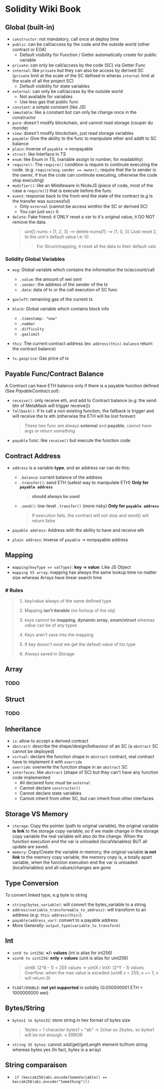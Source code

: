 # Solidity Wiki Book

## Global (built-in)

- `constructor`: not mandatory, call once at deploy time
- `public`: can be call/access by the code and the outside world (other contract or EOA)
  - Default visibility for Function / Getter automatically create for public variable
- `private`: can only be call/access by the code (SC) via Getter Func
- `internal`: like `private` but they can also be access by derived SC (`private` limit at the scale of the SC defined in wheras `internal` limit at the scale of all the project SC)
  - Default visibility for state variables
- `external`: can only be call/access by the outside world
  - Not available for variables
  - Use less gas that public func
- `constant`: a simple constant (like JS)
- `immutable`: like a constant but can only be change once in the constructor
- `pure`: doesn't modify blockchain, and cannot read storage (couper du monde)
- `view`: doesn't modify blockchain, just read storage variables
- `payable`: Give the ability to the func to manipulate ether and addIt to SC balance
- `plain`: Inverse of `payable` -> nonpayable
- `struct`: like Interface in TS
- `enum`: like Enum in TS, (variable assign to number, for readability)
- `require()`: The `require()` condition is require to continute executing the code. (e.g: `require(msg.sender == owner);` require that the tx sender is the owner, if true the code can continute executing, otherwise the code stop executing)
- `modifier()`: like an Middleware in NodeJS (piece of code, most of the case a `require()`) that is execute before the func
- `event`: response back to the front-end the state of the contract (e.g Is the transfer was successful)
  - Only `external` (cannot be access winthin the SC or derived SC)
  - You can just `emit` it.
- `delete`: Fake friend: it ONLY reset a var to it's original value, it DO NOT remove the data.
  > uint[] nums = [1, 2, 3] --> delete nums[1] --> [1, 0, 3] (Just reset 2, to the uint's default value i.e: 0)
  >
  > > For Struct/mapping, it reset all the data to their default vals

### Solidity Global Variables

- `msg`: Global variable which contains the information the tx/account/call

  - `.value`: the amount of wei sent
  - `.sender`: the address of the sender of the tx
  - `.data`: data of tx or the call execution of SC func

- `gasleft`: remaining gas of the current tx

- `block`: Global variable which contains block info

  - `.timestamp: "now"`
  - `.number`
  - `.difficulty`
  - `.gaslimit`

- `this`: The current contract address (ex: `address(this).balance` return the contract balance)
- `tx.gasprice`: Gas price of tx

## Payable Func/Contract Balance

A Contract can have ETH balance only if there is a payable function defined (See _PayableContract.sol_):

- `receive()`: only receive eth, and add to Contract balance (e.g: the send btn of MetaMask will trigger receive())
- `fallback()`: if tx call a non existing function, the fallback is trigger and will receive the tx eth (otherwise the ETH will be lost forever)
  > These two func are always **external** and **payable**, cannot have args or return something
- `payable` func: like `receive()` but execute the function code

## Contract Address

- `address` is a variable **type**, and an address var can do this:

  - `.balance`: current balance of the address
  - `.transfer()`: send ETH (safest way to manipulate ETH) **Only for `payable address`**
    > **should always be used**
  - `.send()`: low-level `.transfer()` (more risky) **Only for `payable address`**
    > If execution fails, the contract will not stop and send() will return false

- `payable address`: Address with the ability to have and receive eth
- `plain address`: Inverse of `payable` -> nonpayable address

## Mapping

- `mapping(keyType => valType)`: **key -> value**: Like JS Object
- `mapping VS array`: mapping has always the same lookup time no matter size whereas Arrays have linear search time

### # Rules

> 1. key/value always of the same defined type
>
> 2. Mapping **isn't iterable** (no forloop of the obj)
>
> 3. _keys_ cannot be **mapping**, **dynamic array**, **enum/struct** whereas _value_ can be of any types
>
> 4. Keys aren't save into the mapping
>
> 5. If key doesn't exist we get the default value of his type
>
> 6. Always saved in Storage

## Array

### TODO

## Struct

### TODO

## Inheritance

- `is`: allow to accept a derived contract
- `abstract`: describe the shape/design/behaviour of an SC (a `abstract` SC cannot be deployed)
- `virtual`: declare the function shape in `abstract` contract, real contract have to implement it with `override`
- `override`: overwrite the function shape in an `abstract` SC
- `interfaces`: like `abstract` (shape of SC) but they can't have any function code implemented
  - All declared func must be `external`
  - Cannot declare `constructor()`
  - Cannot declare state variables
  - Cannot inherit from other SC, but can inherit from other interfaces

## Storage VS Memory

- `storage`: Copy the pointer (path to original variable), the original variable **is link** to the storage copy variable, so if we made change in the storage copy variable the real variable will also do the change. When the function execution end the var is unloaded (localVariables) BUT all update are saved.
- `memory`: Copy/Create the variable in memory, the original variable **is not link** to the memory copy variable, the memory copy is, a totally apart variable, when the function execution end the var is unloaded (localVariables) and all values/changes are gone

## Type Conversion

To convert linked type, e.g byte to string

- `string(bytes_variable)`: will convert the bytes_variable to a string
- `address(variable_transformable_to_address)`: will transform to an address (e.g: `this`: `address(this)`)
- `payable(address_var)`: convert to a payable address
- More Generally: `output_type(variable_to_transform)`

## Int

- `int8 to int256`: **+/- values** (int is alias for int256)
- `uint8 to uint256`: **only + values** (uint is alias for uint256)
  > uint8: (2^8 - 1) = 255 values -> uintX / intX: (2^Y - 1) values
  > Overflow: when the max value is exceded (uint8 x = 255; x += 1; x will return 0)
- `FLOAT/DOUBLE`: **not yet supported** in solidity (0.000000001 ETH = 1000000000 wei)

## Bytes/String

- `bytes1 to bytes32`: store string in hex format of bytes size
  > 1bytes = 1 character
  > bytes1 = "ab" -> 2char so 2bytes, so bytes1 will be not enough -> ERROR
- `string VS bytes`: cannot add/get/getLength element to/from string whereas bytes yes (In fact, bytes is a array)

## String comparaison

- ` if (keccak256(abi.encode(SomeVariable)) == keccak256(abi.encode("Something")))`
